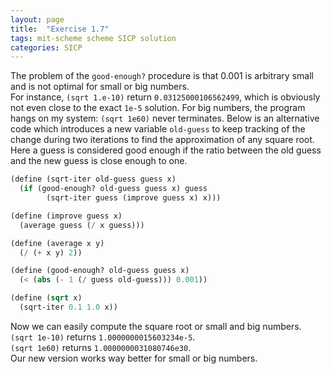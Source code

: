 ```yaml
---
layout: page
title:  "Exercise 1.7"
tags: mit-scheme scheme SICP solution
categories: SICP
---
```

The problem of the `good-enough?` procedure is that 0.001 is arbitrary small and is not optimal for small or big numbers.   
For instance, `(sqrt 1.e-10)` return `0.03125000106562499`, which is obviously not even close to the exact `1e-5` solution. For big numbers, the program hangs on my system: `(sqrt 1e60)` never terminates.
Below is an alternative code which introduces a new variable `old-guess` to keep tracking of the change during two iterations to find the approximation of any square root. Here a guess is considered good enough if the ratio between the old guess and the new guess is close enough to one.
```scheme
(define (sqrt-iter old-guess guess x)
  (if (good-enough? old-guess guess x) guess
        (sqrt-iter guess (improve guess x) x)))

(define (improve guess x)
  (average guess (/ x guess)))

(define (average x y)
  (/ (+ x y) 2))

(define (good-enough? old-guess guess x)
  (< (abs (- 1 (/ guess old-guess))) 0.001))

(define (sqrt x)
  (sqrt-iter 0.1 1.0 x))
```
Now we can easily compute the square root or small and big numbers.  
`(sqrt 1e-10)` returns `1.0000000015603234e-5`.  
`(sqrt 1e60)` returns `1.0000000031080746e30`.  
Our new version works way better for small or big numbers.
